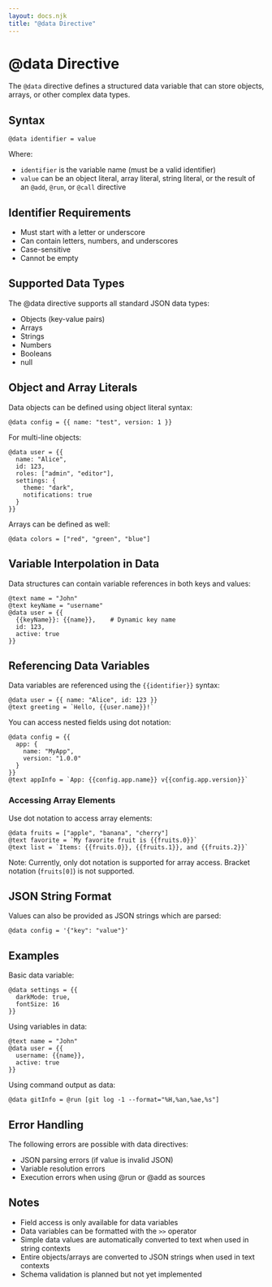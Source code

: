 ```yaml
---
layout: docs.njk
title: "@data Directive"
---
```


# @data Directive

The `@data` directive defines a structured data variable that can store objects, arrays, or other complex data types.

## Syntax

```mlld
@data identifier = value
```

Where:
- `identifier` is the variable name (must be a valid identifier)
- `value` can be an object literal, array literal, string literal, or the result of an `@add`, `@run`, or `@call` directive

## Identifier Requirements

- Must start with a letter or underscore
- Can contain letters, numbers, and underscores
- Case-sensitive
- Cannot be empty

## Supported Data Types

The @data directive supports all standard JSON data types:
- Objects (key-value pairs)
- Arrays
- Strings
- Numbers
- Booleans
- null

## Object and Array Literals

Data objects can be defined using object literal syntax:

```mlld
@data config = {{ name: "test", version: 1 }}
```

For multi-line objects:

```mlld
@data user = {{
  name: "Alice",
  id: 123,
  roles: ["admin", "editor"],
  settings: {
    theme: "dark",
    notifications: true
  }
}}
```

Arrays can be defined as well:

```mlld
@data colors = ["red", "green", "blue"]
```

## Variable Interpolation in Data

Data structures can contain variable references in both keys and values:

```mlld
@text name = "John"
@text keyName = "username"
@data user = {{
  {{keyName}}: {{name}},    # Dynamic key name
  id: 123,
  active: true
}}
```

## Referencing Data Variables

Data variables are referenced using the `{{identifier}}` syntax:

```mlld
@data user = {{ name: "Alice", id: 123 }}
@text greeting = `Hello, {{user.name}}!`
```

You can access nested fields using dot notation:

```mlld
@data config = {{ 
  app: { 
    name: "MyApp",
    version: "1.0.0"
  }
}}
@text appInfo = `App: {{config.app.name}} v{{config.app.version}}`
```

### Accessing Array Elements

Use dot notation to access array elements:

```mlld
@data fruits = ["apple", "banana", "cherry"]
@text favorite = `My favorite fruit is {{fruits.0}}`
@text list = `Items: {{fruits.0}}, {{fruits.1}}, and {{fruits.2}}`
```

Note: Currently, only dot notation is supported for array access. Bracket notation (`fruits[0]`) is not supported.

## JSON String Format

Values can also be provided as JSON strings which are parsed:

```mlld
@data config = '{"key": "value"}'
```

## Examples

Basic data variable:
```mlld
@data settings = {{ 
  darkMode: true,
  fontSize: 16
}}
```

Using variables in data:
```mlld
@text name = "John"
@data user = {{ 
  username: {{name}},
  active: true 
}}
```

Using command output as data:
```mlld
@data gitInfo = @run [git log -1 --format="%H,%an,%ae,%s"]
```

## Error Handling

The following errors are possible with data directives:
- JSON parsing errors (if value is invalid JSON)
- Variable resolution errors
- Execution errors when using @run or @add as sources

## Notes

- Field access is only available for data variables
- Data variables can be formatted with the `>>` operator
- Simple data values are automatically converted to text when used in string contexts
- Entire objects/arrays are converted to JSON strings when used in text contexts
- Schema validation is planned but not yet implemented